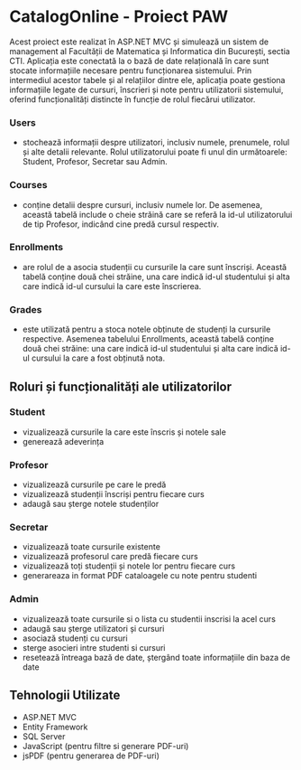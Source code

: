 # CatalogOnline - Proiect PAW
Acest proiect este realizat în ASP.NET MVC și simulează un sistem de management al Facultății de Matematica și Informatica din București, sectia CTI. Aplicația este conectată la o bază de date relațională în care sunt stocate informațiile necesare pentru funcționarea sistemului. Prin intermediul acestor tabele și al relațiilor dintre ele, aplicația poate gestiona informațiile legate de cursuri, înscrieri și note pentru utilizatorii sistemului, oferind funcționalități distincte în funcție de rolul fiecărui utilizator.
### Users
- stochează informații despre utilizatori, inclusiv numele, prenumele, rolul și alte detalii relevante. Rolul utilizatorului poate fi unul din următoarele: Student, Profesor, Secretar sau Admin.
### Courses
- conține detalii despre cursuri, inclusiv numele lor. De asemenea, această tabelă include o cheie străină care se referă la id-ul utilizatorului de tip Profesor, indicând cine predă cursul respectiv.
### Enrollments
- are rolul de a asocia studenții cu cursurile la care sunt înscriși. Această tabelă conține două chei străine, una care indică id-ul studentului și alta care indică id-ul cursului la care este înscrierea.
### Grades
 - este utilizată pentru a stoca notele obținute de studenți la cursurile respective. Asemenea tabelului Enrollments, această tabelă conține două chei străine: una care indică id-ul studentului și alta care indică id-ul cursului la care a fost obținută nota.

## Roluri și funcționalități ale utilizatorilor
### Student
- vizualizează cursurile la care este înscris și notele sale
- generează adeverința
### Profesor
- vizualizează cursurile pe care le predă
- vizualizează studenții înscriși pentru fiecare curs
- adaugă sau șterge notele studenților
### Secretar
- vizualizează toate cursurile existente
- vizualizează profesorul care predă fiecare curs
- vizualizează toți studenții și notele lor pentru fiecare curs
- generareaza in format PDF cataloagele cu note pentru studenti
### Admin
- vizualizează toate cursurile si o lista cu studentii inscrisi la acel curs
- adaugă sau șterge utilizatori și cursuri
- asociază studenți cu cursuri
- sterge asocieri intre studenti si cursuri
- resetează întreaga bază de date, ștergând toate informațiile din baza de date

## Tehnologii Utilizate
- ASP.NET MVC
- Entity Framework
- SQL Server
- JavaScript (pentru filtre si generare PDF-uri)
- jsPDF (pentru generarea de PDF-uri)
